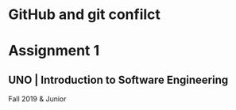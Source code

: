 # GitHub and git confilct
# Assignment 1
## UNO | Introduction to Software Engineering
Fall 2019 & Junior
